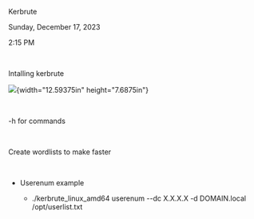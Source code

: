 Kerbrute

Sunday, December 17, 2023

2:15 PM

 

Intalling kerbrute

![](006_Kerbrute_000.png){width="12.59375in" height="7.6875in"}

 

-h for commands

 

Create wordlists to make faster

 

-   Userenum example

    -   ./kerbrute_linux_amd64 userenum \--dc X.X.X.X -d DOMAIN.local /opt/userlist.txt
